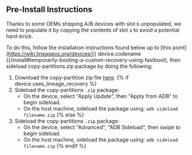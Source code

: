 ## Pre-Install Instructions

Thanks to some OEMs shipping A/B devices with slot `b` unpopulated, we need to populate it by copying the contents of slot `a` to avoid a potential hard-brick.

To do this, follow the installation instructions found below up to [this point](https://wiki.lineageos.org/devices/{{ device.codename }}/install#temporarily-booting-a-custom-recovery-using-fastboot), then sideload copy-partitions.zip package by doing the following:
1. Download the copy-partition zip file [here](https://androidfilehost.com/?fid=4349826312261678890).
{% if device.uses_lineage_recovery %}
2. Sideload the copy-partitions `.zip` package:
    * On the device, select "Apply Update", then "Apply from ADB" to begin sideload.
    * On the host machine, sideload the package using: `adb sideload filename.zip`
{% else %}
2. Sideload the copy-partitions `.zip` package:
    * On the device, select "Advanced", "ADB Sideload", then swipe to begin sideload.
    * On the host machine, sideload the package using: `adb sideload filename.zip`
{% endif %}